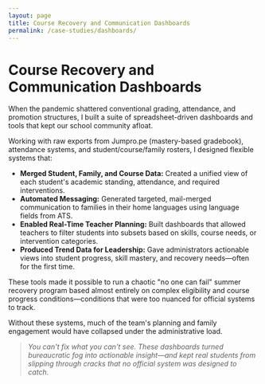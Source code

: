 ```yaml
---
layout: page
title: Course Recovery and Communication Dashboards
permalink: /case-studies/dashboards/
---
```


# Course Recovery and Communication Dashboards

When the pandemic shattered conventional grading, attendance, and promotion structures, I built a suite of spreadsheet-driven dashboards and tools that kept our school community afloat.

Working with raw exports from Jumpro.pe (mastery-based gradebook), attendance systems, and student/course/family rosters, I designed flexible systems that:

- **Merged Student, Family, and Course Data:** Created a unified view of each student's academic standing, attendance, and required interventions.
- **Automated Messaging:** Generated targeted, mail-merged communication to families in their home languages using language fields from ATS.
- **Enabled Real-Time Teacher Planning:** Built dashboards that allowed teachers to filter students into subsets based on skills, course needs, or intervention categories.
- **Produced Trend Data for Leadership:** Gave administrators actionable views into student progress, skill mastery, and recovery needs—often for the first time.

These tools made it possible to run a chaotic "no one can fail" summer recovery program based almost entirely on complex eligibility and course progress conditions—conditions that were too nuanced for official systems to track.

Without these systems, much of the team's planning and family engagement would have collapsed under the administrative load.

> _You can't fix what you can't see. These dashboards turned bureaucratic fog into actionable insight—and kept real students from slipping through cracks that no official system was designed to catch._

